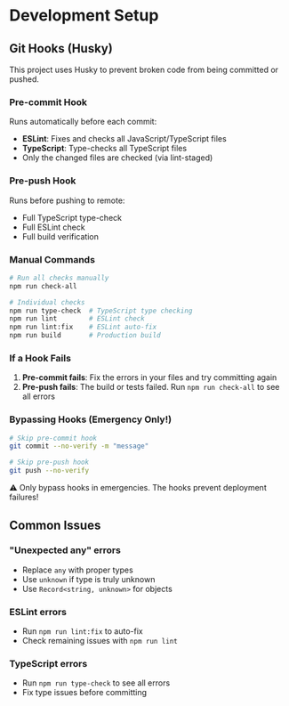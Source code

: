 # Development Setup

## Git Hooks (Husky)

This project uses Husky to prevent broken code from being committed or pushed.

### Pre-commit Hook
Runs automatically before each commit:
- **ESLint**: Fixes and checks all JavaScript/TypeScript files
- **TypeScript**: Type-checks all TypeScript files
- Only the changed files are checked (via lint-staged)

### Pre-push Hook
Runs before pushing to remote:
- Full TypeScript type-check
- Full ESLint check
- Full build verification

### Manual Commands

```bash
# Run all checks manually
npm run check-all

# Individual checks
npm run type-check  # TypeScript type checking
npm run lint        # ESLint check
npm run lint:fix    # ESLint auto-fix
npm run build       # Production build
```

### If a Hook Fails

1. **Pre-commit fails**: Fix the errors in your files and try committing again
2. **Pre-push fails**: The build or tests failed. Run `npm run check-all` to see all errors

### Bypassing Hooks (Emergency Only!)

```bash
# Skip pre-commit hook
git commit --no-verify -m "message"

# Skip pre-push hook  
git push --no-verify
```

⚠️ Only bypass hooks in emergencies. The hooks prevent deployment failures!

## Common Issues

### "Unexpected any" errors
- Replace `any` with proper types
- Use `unknown` if type is truly unknown
- Use `Record<string, unknown>` for objects

### ESLint errors
- Run `npm run lint:fix` to auto-fix
- Check remaining issues with `npm run lint`

### TypeScript errors
- Run `npm run type-check` to see all errors
- Fix type issues before committing